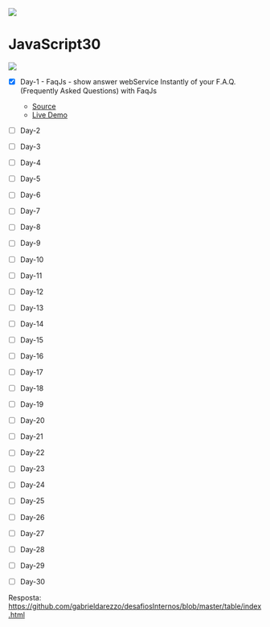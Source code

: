 ![](https://javascript30.com/images/JS3-social-share.png)

# JavaScript30



![](https://vignette1.wikia.nocookie.net/kancolle/images/3/3d/Challenge-Accepted-Meme.jpg/revision/latest?cb=20151118172411)






- [x] Day-1 - FaqJs - show answer webService Instantly of your F.A.Q. (Frequently Asked Questions) with FaqJs
  * [Source](https://github.com/gabrieldarezzo/JavaScript30/tree/master/01_faq.js)  
  * [Live Demo](http://gabrieldarezzo.github.io/desafiosInternos/JavaScript30/01_faq.js/)  



- [ ] Day-2  
- [ ] Day-3  
- [ ] Day-4  
- [ ] Day-5  
- [ ] Day-6  
- [ ] Day-7  
- [ ] Day-8  
- [ ] Day-9  
- [ ] Day-10  
- [ ] Day-11  
- [ ] Day-12  
- [ ] Day-13  
- [ ] Day-14  
- [ ] Day-15  
- [ ] Day-16  
- [ ] Day-17  
- [ ] Day-18    
- [ ] Day-19  
- [ ] Day-20  
- [ ] Day-21  
- [ ] Day-22  
- [ ] Day-23  
- [ ] Day-24  
- [ ] Day-25  
- [ ] Day-26  
- [ ] Day-27  
- [ ] Day-28  
- [ ] Day-29  
- [ ] Day-30  


Resposta:
https://github.com/gabrieldarezzo/desafiosInternos/blob/master/table/index.html
